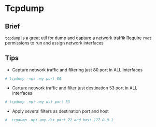 # Tcpdump

## Brief

`tcpdump` is a great util for dump and capture a network traffik
Require `root` permissions to run and assign network interfaces

## Tips

* Capture network traffic and filtering just 80 port in ALL interfaces

```bash
# tcpdump -npi any port 80
```

* Carture network traffic and filter just destination 53 port in ALL interfaces

```bash
# tcpdump -npi any dst port 53
```

* Apply several filters as destination port and host

```bash
#  tcpdump -npi any dst port 22 and host 127.0.0.1
```

